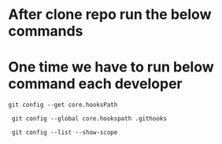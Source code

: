 # After clone repo run the below commands

# One time we have to run below command each developer 

```
git config --get core.hooksPath
```

```
 git config --global core.hookspath .githooks
``` 

```
 git config --list --show-scope
``` 
